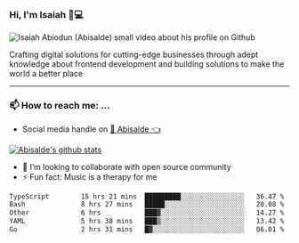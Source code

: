### Hi, I'm Isaiah 🌻💻

<img src="https://res.cloudinary.com/abisalde/image/upload/c_scale,h_311,w_816/v1616039512/Abisalde_github.gif" alt="Isaiah Abiodun (Abisalde) small video about his profile on Github">

Crafting digital solutions for cutting-edge businesses through adept knowledge about frontend development and building solutions to make the world a better place
<hr>

### 📫 How to reach me: ...
- Social media handle on <a href="https://twitter.com/abisalde">🔔  Abisalde   👈</a>


[![Abisalde's github stats](https://github-readme-stats.vercel.app/api?username=abisalde)](https://github.com/abisalde/github-readme-stats)

- 👯 I’m looking to collaborate with open source community
- ⚡ Fun fact: Music is a therapy for me


<!--
**abisalde/Abisalde** is a ✨ _special_ ✨ repository because its `README.md` (this file) appears on your GitHub profile.

Here are some ideas to get you started:


- 👯 I’m looking to collaborate with open source community
- 🤔 I’m looking for help with ...
- 💬 Ask me about ...
- 📫 How to reach me: ...
- 😄 Pronouns: ...
- ⚡ Fun fact: ...
-->

<!--START_SECTION:waka-->

```txt
TypeScript        15 hrs 21 mins  █████████░░░░░░░░░░░░░░░░   36.47 %
Bash              8 hrs 27 mins   █████░░░░░░░░░░░░░░░░░░░░   20.08 %
Other             6 hrs           ███▓░░░░░░░░░░░░░░░░░░░░░   14.27 %
YAML              5 hrs 38 mins   ███▒░░░░░░░░░░░░░░░░░░░░░   13.42 %
Go                2 hrs 31 mins   █▓░░░░░░░░░░░░░░░░░░░░░░░   06.01 %
```

<!--END_SECTION:waka-->

